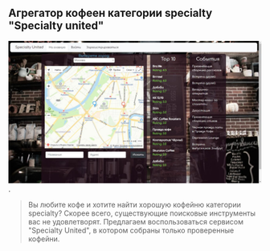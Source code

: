 ## Агрегатор кофеен категории specialty "Specialty united"

  ![screenshot](readme-asset/screenshot-main.jpg).
  > Вы любите кофе и хотите найти хорошую кофейню категории specialty? Скорее всего, существующие поисковые инструменты вас не удовлетворят. Предлагаем воспользоваться сервисом "Specialty United", в котором собраны только проверенные кофейни.

